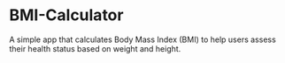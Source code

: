 # BMI-Calculator
A simple app that calculates Body Mass Index (BMI) to help users assess their health status based on weight and height.
